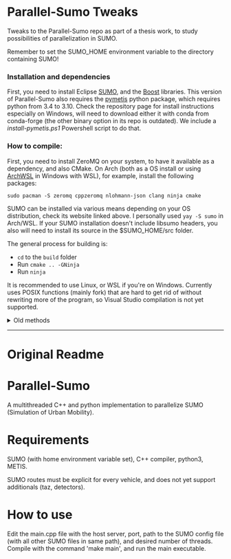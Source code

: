# Parallel-Sumo Tweaks

Tweaks to the Parallel-Sumo repo as part of a thesis work, to study possibilities of parallelization in SUMO.

Remember to set the SUMO_HOME environment variable to the directory containing SUMO!

### Installation and dependencies

First, you need to install Eclipse [SUMO](https://eclipse.dev/sumo/), and the [Boost](https://www.boost.org/) libraries. This version of Parallel-Sumo also requires the [pymetis](https://github.com/inducer/pymetis) python package, which requires python from 3.4 to 3.10. Check the repository page for install instructions especially on Windows, will need to download either it with conda from conda-forge (the other binary option in its repo is outdated). We include a *install-pymetis.ps1* Powershell script to do that.

### How to compile:

First, you need to install ZeroMQ on your system, to have it available as a dependency, and also CMake. On Arch (both as a OS install or using [ArchWSL](https://github.com/yuk7/ArchWSL) in Windows with WSL), for example, install the following packages:

```
sudo pacman -S zeromq cppzeromq nlohmann-json clang ninja cmake 
```

SUMO can be installed via various means depending on your OS distribution, check its website linked above. I personally used `yay -S sumo` in Arch/WSL. If your SUMO installation doesn't include libsumo headers, you also will need to install its source in the $SUMO_HOME/src folder.

The general process for building is:
- `cd` to the `build` folder
- Run `cmake .. -GNinja`
- Run `ninja`

It is recommended to use Linux, or WSL if you're on Windows. Currently uses POSIX functions (mainly fork) that are hard to get rid of without rewriting more of the program, so Visual Studio compilation is not yet supported.

<details markdown="1">
<summary>Old methods</summary>

**On Windows**: approach I used was
- Install C compilers and toolkit via [MSYS2](https://www.msys2.org/), follow for instance the [VSCode guide to C++ dev on Windows](https://code.visualstudio.com/docs/cpp/config-mingw)
- Install **in the MSYS2 environment**\* (instead of UCRT64, as MSYS2 is POSIX-like) the base-devel and gcc packages: `pacman -S base-devel gcc`
- Optional: add msys64/usr/bin folder to PATH
- Run `make -f Makefile_win` command either in Powershell with msys folders in path, or from the msys2 terminal. Make sure you're running it in the project's folder!
</details>

---

# Original Readme

# Parallel-Sumo
A multithreaded C++ and python implementation to parallelize SUMO (Simulation of Urban Mobility).

# Requirements
SUMO (with home environment variable set), C++ compiler, python3, METIS.

SUMO routes must be explicit for every vehicle, and does not yet support additionals (taz, detectors).

# How to use
Edit the main.cpp file with the host server, port, path to the SUMO config file (with all other SUMO files in same path), and desired number of threads. Compile with the command 'make main', and run the main executable.
